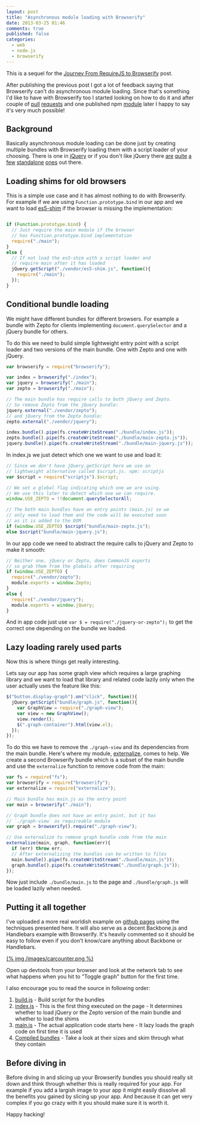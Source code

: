 ```yaml
---
layout: post
title: "Asynchronous module loading with Browserify"
date: 2013-03-25 01:46
comments: true
published: false
categories:
  - web
  - node.js
  - browserify
---
```


This is a sequel for the [Journey From RequireJS to Browserify][] post.

After publishing the previous post I got a lot of feedback saying that
Browserify can't do asynchronous module loading. Since that's something I'd
like to have with Browserify too I started looking on how to do it and after
couple of [pull][pr1] [requests][pr2] and one published npm
[module][externalize] later I happy to say it's very much possible!

<!-- more -->

## Background

Basically asynchronous module loading can be done just by creating multiple
bundles with Browserify loading them with a script loader of your choosing.
There is one in [jQuery][getscript] or if you don't like jQuery there
[are][$script.js] [quite][yepnope] [a][head.js] [few][lab.js]
[standalone][lazyload] [ones][basket.js] out there.


## Loading shims for old browsers

This is a simple use case and it has almost nothing to do with Browserify. For
example if we are using `Function.prototype.bind` in our app and we want to
load [es5-shim][] if the browser is missing the implementation:

```javascript index.js

if (Function.prototype.bind) {
  // Just require the main module if the browser
  // has Function.prototype.bind implementation
  require("./main");
}
else {
  // If not load the es5-shim with a script loader and
  // require main after it has loaded
  jQuery.getScript("./vendor/es5-shim.js", function(){
    require("./main");
  });
}
```

## Conditional bundle loading

We might have different bundles for different browsers. For example a bundle
with Zepto for clients implementing `document.querySelector` and a jQuery
bundle for others.

To do this we need to build simple lightweight entry point with a script loader
and two versions of the main bundle. One with Zepto and one with jQuery.

```javascript build.js
var browserify = require("browserify");

var index = browserify("./index");
var jquery = browserify("./main");
var zepto = browserify("./main");

// The main bundle has require calls to both jQuery and Zepto.
// So remove Zepto from the jQuery bundle:
jquery.external("./vendor/zepto");
// and jQuery from the Zepto bundle:
zepto.external("./vendor/jquery");

index.bundle().pipe(fs.createWriteStream("./bundle/index.js"));
zepto.bundle().pipe(fs.createWriteStream("./bundle/main-zepto.js"));
jquery.bundle().pipe(fs.createWriteStream("./bundle/main-jquery.js"));
```

In index.js we just detect which one we want to use and load it:

```javascript index.js
// Since we don't have jQuery.getScript here we use an
// lightweight alternative called $script.js. npm: scriptjs
var $script = require("scriptjs").$script;

// We set a global flag indicating which one we are using.
// We use this later to detect which one we can require.
window.USE_ZEPTO = !!document.querySelectorAll;

// The both main bundles have an entry points (main.js) so we
// only need to load them and the code will be executed soon
// as it is added to the DOM
if (window.USE_ZEPTO) $script("bundle/main-zepto.js");
else $script("bundle/main-jquery.js");
```

In our app code we need to abstract the require calls to jQuery and Zepto to
make  it smooth:

```javascript jquery-or-zepto.js
// Neither one, jQuery or Zepto, does CommonJS exports
// so grab them from the globals after requiring
if (window.USE_ZEPTO) {
  require("./vendor/zepto");
  module.exports = window.Zepto;
}
else {
  require("./vendor/jquery");
  module.exports = window.jQuery;
}
```

And in app code just use `var $ = require("./jquery-or-zepto");` to get the
correct one depending on the bundle we loaded.

## Lazy loading rarely used parts

Now this is where things get really interesting.

Lets say our app has some graph view which requires a large graphing library
and we want to load that library and related code lazily only when the user
actually uses the feature like this:

```javascript main.js
$("button.display-graph").on("click", function(){
  jQuery.getScript("bundle/graph.js", function(){
    var GraphView = require("./graph-view");
    var view = new GraphView();
    view.render();
    $(".graph-container").html(view.el);
  });
});
```

To do this we have to remove the `./graph-view` and its dependencies from the
main bundle. Here's where my module, [externalize][], comes to help.
We create a second Browserify bundle which is a subset of the main bundle and
use the `externalize` function to remove code from the main:

```javascript build.js
var fs = require("fs");
var browserify = require("browserify");
var externalize = require("externalize");

// Main bundle has main.js as the entry point
var main = browserify("./main");

// Graph bundle does not have an entry point, but it has
// `./graph-view` as requireable module
var graph = browserify().require("./graph-view");

// Use externalize to remove graph bundle code from the main
externalize(main, graph, function(err){
  if (err) throw err;
  // After externalizing the bundles can be written to files
  main.bundle().pipe(fs.createWriteStream("./bundle/main.js"));
  graph.bundle().pipe(fs.createWriteStream("./bundle/graph.js"));
});

```

Now just include `./bundle/main.js` to the page and `./bundle/graph.js` will
be loaded lazily when needed.


## Putting it all together

I've uploaded a more real worldish example on [github pages][carcounter] using
the techniques presented here. It will also serve as a decent Backbone.js and
Handlebars example with Browserify.  It's heavily commented so it should be
easy to follow even if you don't know/care anything about Backbone or
Handlebars.

[{% img /images/carcounter.png %}][carcounter]

Open up devtools from your browser and look at the network tab to see what
happens when you hit to "Toggle graph" button for the first time.

I also  encourage you to read the source in following order:

  1. [build.js](https://github.com/epeli/carcounter/blob/master/build.js)
    - Build script for the bundles
  1. [index.js](https://github.com/epeli/carcounter/blob/master/client/index.js)
    - This is the first thing executed on the page
    - It determines whether to load jQuery or the Zepto version of the main bundle
      and whether to load the shims
  1. [main.js](https://github.com/epeli/carcounter/blob/master/client/main.js)
    - The actual application code starts here
    - It lazy loads the graph code on first time it is used
  1. [Compiled bundles](https://github.com/epeli/carcounter/tree/master/bundle)
    - Take a look at their sizes and skim through what they contain

## Before diving in

Before diving in and slicing up your Browserify bundles you should really sit
down and think through whether this is really required for your app.  For
example if you add a largish image to your app it might easily dissolve all the
benefits you gained by slicing up your app. And because it can get very
complex if you go crazy with it you should make sure it is worth it.

Happy hacking!

[Journey From RequireJS to Browserify]: http://esa-matti.suuronen.org/blog/2013/03/22/journey-from-requirejs-to-browserify/
[pr1]: https://github.com/substack/node-browserify/pull/360
[pr2]: https://github.com/substack/browser-pack/pull/9
[externalize]: https://npmjs.org/package/externalize
[es5-shim]: https://github.com/kriskowal/es5-shim
[carcounter]: http://epeli.github.io/carcounter/
[carcounter-src]: https://github.com/epeli/carcounter

[getscript]: http://api.jquery.com/jQuery.getScript/
[$script.js]: https://npmjs.org/package/scriptjs
[yepnope]: http://yepnopejs.com/
[lab.js]: http://labjs.com/
[lazyload]: https://github.com/rgrove/lazyload/
[head.js]: http://headjs.com/
[basket.js]: http://addyosmani.github.io/basket.js/
